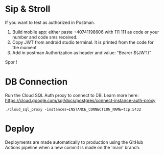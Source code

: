 # Sip & Stroll

If you want to test as authorized in Postman.
1. Build mobile app: either paste +40741198606 with 111 111 as code or your number and code sms received.
2. Copy JWT from android studio terminal. It is printed from the code for the moment
3. Add in postman Authorization as header and value: "Bearer ${JWT}"

Spor !

# DB Connection

Run the Cloud SQL Auth proxy to connect to DB. Learn more here: https://cloud.google.com/sql/docs/postgres/connect-instance-auth-proxy
```
./cloud_sql_proxy -instances=INSTANCE_CONNECTION_NAME=tcp:5432
```

# Deploy

Deployments are made automatically to production using the GitHub Actions pipeline when a new commit is made on the 'main' branch.
